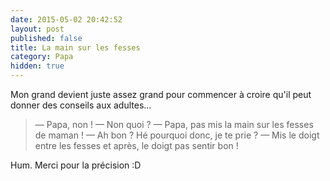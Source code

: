 ```yaml
---
date: 2015-05-02 20:42:52
layout: post
published: false
title: La main sur les fesses
category: Papa
hidden: true
---
```


Mon grand devient juste assez grand pour commencer à croire qu'il peut donner des conseils aux adultes...

> — Papa, non !
> — Non quoi ?
> — Papa, pas mis la main sur les fesses de maman !
> — Ah bon ? Hé pourquoi donc, je te prie ?
> — Mis le doigt entre les fesses et après, le doigt pas sentir bon !

Hum. Merci pour la précision :D
